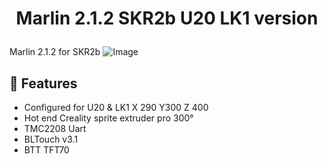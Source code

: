 # <p align="center">Marlin 2.1.2 SKR2b U20 LK1 version</p>
  Marlin 2.1.2 for SKR2b
![Image](https://github.com/ted-rcnet/U20-LK1-SKR2b-TFT70-MARLIN/blob/main/Marlin-2.1.2-U20-LK1-SKR2b/images/SKR2.png)

## 🧐 Features    
- Configured for U20 & LK1 X 290 Y300 Z 400
- Hot end Creality sprite extruder pro 300°
- TMC2208 Uart
- BLTouch v3.1
- BTT TFT70
